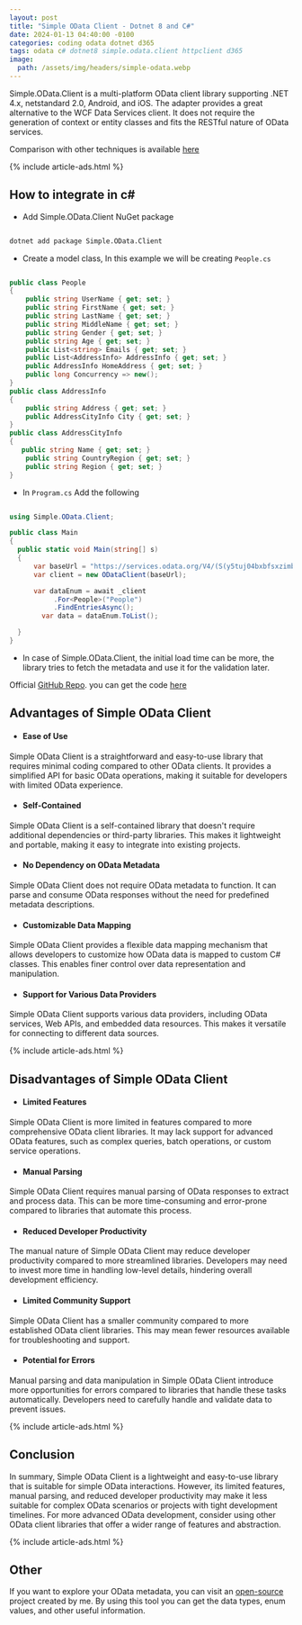 ```yaml
---
layout: post
title: "Simple OData Client - Dotnet 8 and C#"
date: 2024-01-13 04:40:00 -0100
categories: coding odata dotnet d365
tags: odata c# dotnet8 simple.odata.client httpclient d365
image:
  path: /assets/img/headers/simple-odata.webp
---
```


Simple.OData.Client is a multi-platform OData client library supporting .NET 4.x, netstandard 2.0, Android, and iOS. The adapter provides a great alternative to the WCF Data Services client. It does not require the generation of context or entity classes and fits the RESTful nature of OData services.

Comparison with other techniques is available [here](/posts/odata-csharp-benchmark)

{% include article-ads.html %}

## How to integrate in c#

- Add Simple.OData.Client NuGet package

```bash

dotnet add package Simple.OData.Client

```

- Create a model class, In this example we will be creating `People.cs`

```cs

public class People
{
    public string UserName { get; set; }
    public string FirstName { get; set; }
    public string LastName { get; set; }
    public string MiddleName { get; set; }
    public string Gender { get; set; }
    public string Age { get; set; }
    public List<string> Emails { get; set; }
    public List<AddressInfo> AddressInfo { get; set; }
    public AddressInfo HomeAddress { get; set; }
    public long Concurrency => new();
}
public class AddressInfo
{
    public string Address { get; set; }
    public AddressCityInfo City { get; set; }
}
public class AddressCityInfo
{
   public string Name { get; set; }
    public string CountryRegion { get; set; }
    public string Region { get; set; }
}
```

- In `Program.cs` Add the following

```cs

using Simple.OData.Client;

public class Main
{
  public static void Main(string[] s)
  {
      var baseUrl = "https://services.odata.org/V4/(S(y5tuj04bxbfsxzimbxbnauqg))/TripPinServiceRW/";
      var client = new ODataClient(baseUrl);

      var dataEnum = await _client
           .For<People>("People")
           .FindEntriesAsync();
        var data = dataEnum.ToList();

  }
}

```

- In case of Simple.OData.Client, the initial load time can be more, the library tries to fetch the metadata and use it for the validation later.

Official [GitHub Repo](https://github.com/simple-odata-client/Simple.OData.Client).
you can get the code [here](https://github.com/manishtiwari25/bites-in-byte-blog/blob/main/src/ODataBenchmark/BenchmarkSimpleODataClient.cs)

## Advantages of Simple OData Client

- #### Ease of Use

Simple OData Client is a straightforward and easy-to-use library that requires minimal coding compared to other OData clients. It provides a simplified API for basic OData operations, making it suitable for developers with limited OData experience.

- #### Self-Contained

Simple OData Client is a self-contained library that doesn't require additional dependencies or third-party libraries. This makes it lightweight and portable, making it easy to integrate into existing projects.

- #### No Dependency on OData Metadata

Simple OData Client does not require OData metadata to function. It can parse and consume OData responses without the need for predefined metadata descriptions.

- #### Customizable Data Mapping

Simple OData Client provides a flexible data mapping mechanism that allows developers to customize how OData data is mapped to custom C# classes. This enables finer control over data representation and manipulation.

- #### Support for Various Data Providers

Simple OData Client supports various data providers, including OData services, Web APIs, and embedded data resources. This makes it versatile for connecting to different data sources.

{% include article-ads.html %}

## Disadvantages of Simple OData Client

- #### Limited Features

Simple OData Client is more limited in features compared to more comprehensive OData client libraries. It may lack support for advanced OData features, such as complex queries, batch operations, or custom service operations.

- #### Manual Parsing

Simple OData Client requires manual parsing of OData responses to extract and process data. This can be more time-consuming and error-prone compared to libraries that automate this process.

- #### Reduced Developer Productivity

The manual nature of Simple OData Client may reduce developer productivity compared to more streamlined libraries. Developers may need to invest more time in handling low-level details, hindering overall development efficiency.

- #### Limited Community Support

Simple OData Client has a smaller community compared to more established OData client libraries. This may mean fewer resources available for troubleshooting and support.

- #### Potential for Errors

Manual parsing and data manipulation in Simple OData Client introduce more opportunities for errors compared to libraries that handle these tasks automatically. Developers need to carefully handle and validate data to prevent issues.

{% include article-ads.html %}

## Conclusion

In summary, Simple OData Client is a lightweight and easy-to-use library that is suitable for simple OData interactions. However, its limited features, manual parsing, and reduced developer productivity may make it less suitable for complex OData scenarios or projects with tight development timelines. For more advanced OData development, consider using other OData client libraries that offer a wider range of features and abstraction.

{% include article-ads.html %}

## Other

If you want to explore your OData metadata, you can visit an [open-source](https://edmx.bitesinbyte.com/explore) project created by me. By using this tool you can get the data types, enum values, and other useful information.
